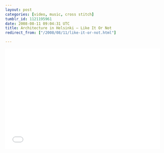 ```yaml
---
layout: post
categories: [video, music, cross stitch]
tumblr_id: 1121195961  
date: 2008-08-11 09:04:31 UTC
title: Architecture in Helsinki – Like It Or Not
redirect_from: ["/2008/08/11/like-it-or-not.html"]

---
```


<object width="500" height="325"><param name="allowfullscreen" value="true" /><param name="allowscriptaccess" value="always" /><param name="movie" value="http://www.vimeo.com/moogaloop.swf?clip_id=877683&amp;server=www.vimeo.com&amp;show_title=0&amp;show_byline=1&amp;show_portrait=0&amp;color=ff4f1f&amp;fullscreen=1" /><embed src="//www.vimeo.com/moogaloop.swf?clip_id=877683&amp;server=www.vimeo.com&amp;show_title=0&amp;show_byline=1&amp;show_portrait=0&amp;color=ff4f1f&amp;fullscreen=1" type="application/x-shockwave-flash" allowfullscreen="true" allowscriptaccess="always" width="500" height="325"></embed></object>
